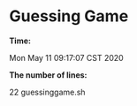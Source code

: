 # Guessing Game

**Time:**

Mon May 11 09:17:07 CST 2020

**The number of lines:**

22 guessinggame.sh
